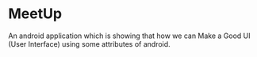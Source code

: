 # MeetUp
An android application which is showing that how we can Make a Good UI (User Interface) using some attributes of android.
